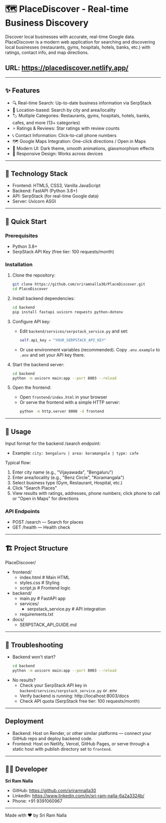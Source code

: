 # 🗺️ PlaceDiscover - Real-time Business Discovery 
Discover local businesses with accurate, real-time Google data. PlaceDiscover is a modern web application for searching and discovering local businesses (restaurants, gyms, hospitals, hotels, banks, etc.) with ratings, contact info, and map directions.
## URL: https://placediscover.netlify.app/ 

---

## ✨ Features

- 🔍 Real-time Search: Up-to-date business information via SerpStack
- 📍 Location-based: Search by city and area/locality
- 🏷️ Multiple Categories: Restaurants, gyms, hospitals, hotels, banks, cafes, and more (13+ categories)
- ⭐ Ratings & Reviews: Star ratings with review counts
- 📞 Contact Information: Click-to-call phone numbers
- 🗺️ Google Maps Integration: One-click directions / Open in Maps
- 🎨 Modern UI: Dark theme, smooth animations, glassmorphism effects
- 📱 Responsive Design: Works across devices

---

## 🎨 Technology Stack

- Frontend: HTML5, CSS3, Vanilla JavaScript
- Backend: FastAPI (Python 3.8+)
- API: SerpStack (for real-time Google data)
- Server: Uvicorn ASGI

---

## 🚀 Quick Start

### Prerequisites

- Python 3.8+
- SerpStack API Key (free tier: 100 requests/month)

### Installation

1. Clone the repository:
   ```bash
   git clone https://github.com/sriramnalla30/PlaceDiscover.git
   cd PlaceDiscover
   ```

2. Install backend dependencies:
   ```bash
   cd backend
   pip install fastapi uvicorn requests python-dotenv
   ```

3. Configure API key:
   - Edit `backend/services/serpstack_service.py` and set:
     ```python
     self.api_key = "YOUR_SERPSTACK_API_KEY"
     ```
   - Or use environment variables (recommended). Copy `.env.example` to `.env` and set your API key there.

4. Start the backend server:
   ```bash
   cd backend
   python -m uvicorn main:app --port 8003 --reload
   ```

5. Open the frontend:
   - Open `frontend/index.html` in your browser
   - Or serve the frontend with a simple HTTP server:
     ```bash
     python -m http.server 8000 -d frontend
     ```

---

## 📖 Usage

Input format for the backend /search endpoint:
- Example: `city: bengaluru | area: koramangala | type: cafe`

Typical flow:
1. Enter city name (e.g., "Vijayawada", "Bengaluru")
2. Enter area/locality (e.g., "Benz Circle", "Koramangala")
3. Select business type (Gym, Restaurant, Hospital, etc.)
4. Click "Search Places"
5. View results with ratings, addresses, phone numbers; click phone to call or "Open in Maps" for directions

### API Endpoints
- POST /search — Search for places
- GET /health — Health check

---

## 🏗️ Project Structure

PlaceDiscover/
- frontend/
  - index.html          # Main HTML
  - styles.css          # Styling
  - script.js           # Frontend logic
- backend/
  - main.py             # FastAPI app
  - services/
    - serpstack_service.py  # API integration
  - requirements.txt
- docs/
  - SERPSTACK_API_GUIDE.md

---

## 🐛 Troubleshooting

- Backend won't start?
  ```bash
  cd backend
  python -m uvicorn main:app --port 8003 --reload
  ```
- No results?
  - Check your SerpStack API key in `backend/services/serpstack_service.py` or .env
  - Verify backend is running: http://localhost:8003/docs
  - Check API quota (SerpStack free tier: 100 requests/month)

---

## Deployment

- Backend: Host on Render, or other similar platforms — connect your GitHub repo and deploy backend code.
- Frontend: Host on Netlify, Vercel, GitHub Pages, or serve through a static host with publish directory set to `frontend`.


---

## 👨‍💻 Developer

**Sri Ram Nalla**

- GitHub: https://github.com/sriramnalla30
- LinkedIn: https://www.linkedin.com/in/sri-ram-nalla-6a2a3324b/
- Phone: +91 9391060967

---

Made with ❤️ by Sri Ram Nalla

